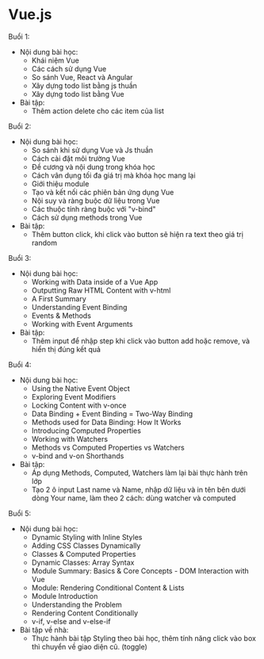 # Vue.js

Buổi 1:

- Nội dung bài học:
  - Khái niệm Vue
  - Các cách sử dụng Vue
  - So sánh Vue, React và Angular
  - Xây dựng todo list bằng js thuần
  - Xây dựng todo list bằng Vue
- Bài tập:
  - Thêm action delete cho các item của list

Buổi 2:

- Nội dung bài học:
  - So sánh khi sử dụng Vue và Js thuần
  - Cách cài đặt môi trường Vue
  - Đề cương và nội dung trong khóa học
  - Cách vân dụng tối đa giá trị mà khóa học mang lại
  - Giới thiệu module
  - Tạo và kết nối các phiên bản ứng dụng Vue
  - Nội suy và ràng buộc dữ liệu trong Vue
  - Các thuộc tính ràng buộc với "v-bind"
  - Cách sử dụng methods trong Vue
- Bài tập:
  - Thêm button click, khi click vào button sẽ hiện ra text theo giá trị random

Buổi 3:

- Nội dung bài học:
  - Working with Data inside of a Vue App
  - Outputting Raw HTML Content with v-html
  - A First Summary
  - Understanding Event Binding
  - Events & Methods
  - Working with Event Arguments
- Bài tập:
  - Thêm input để nhập step khi click vào button add hoặc remove, và hiển thị đúng kết quả

Buổi 4:

- Nội dung bài học:
  - Using the Native Event Object
  - Exploring Event Modifiers
  - Locking Content with v-once
  - Data Binding + Event Binding = Two-Way Binding
  - Methods used for Data Binding: How It Works
  - Introducing Computed Properties
  - Working with Watchers
  - Methods vs Computed Properties vs Watchers
  - v-bind and v-on Shorthands
- Bài tập:
  - Áp dụng Methods, Computed, Watchers làm lại bài thực hành trên lớp
  - Tạo 2 ô input Last name và Name, nhập dữ liệu và in tên bên dưới dòng Your name, làm theo 2 cách: dùng watcher và computed

Buổi 5:

- Nội dung bài học:
  - Dynamic Styling with Inline Styles
  - Adding CSS Classes Dynamically
  - Classes & Computed Properties
  - Dynamic Classes: Array Syntax
  - Module Summary: Basics & Core Concepts - DOM Interaction with Vue
  - Module: Rendering Conditional Content & Lists
  - Module Introduction
  - Understanding the Problem
  - Rendering Content Conditionally
  - v-if, v-else and v-else-if
- Bài tập về nhà:
  - Thực hành bài tập Styling theo bài học, thêm tính năng click vào box thì chuyển về giao diện cũ. (toggle)
